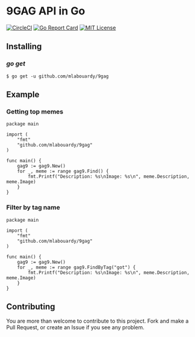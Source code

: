# 9GAG API in Go 

[![CircleCI](https://circleci.com/gh/mlabouardy/9gag.svg?style=svg)](https://circleci.com/gh/mlabouardy/9gag) [![Go Report Card](https://goreportcard.com/badge/github.com/mlabouardy/9gag)](https://goreportcard.com/report/github.com/mlabouardy/9gag) [![MIT License](http://img.shields.io/badge/license-MIT-blue.svg?style=flat)](LICENSE)

## Installing

### *go get*

    $ go get -u github.com/mlabouardy/9gag

## Example

### Getting top memes

```golang
package main

import (
	"fmt"
	"github.com/mlabouardy/9gag"
)

func main() {
	gag9 := gag9.New()
	for _, meme := range gag9.Find() {
		fmt.Printf("Description: %s\nImage: %s\n", meme.Description, meme.Image)
	}
}
```
### Filter by tag name

```golang
package main

import (
	"fmt"
	"github.com/mlabouardy/9gag"
)

func main() {
	gag9 := gag9.New()
	for _, meme := range gag9.FindByTag("got") {
		fmt.Printf("Description: %s\nImage: %s\n", meme.Description, meme.Image)
	}
}
```

## Contributing

You are more than welcome to contribute to this project.  Fork and
make a Pull Request, or create an Issue if you see any problem.
